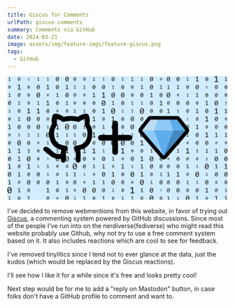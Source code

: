 ```yaml
---
title: Giscus for Comments
urlPath: giscus-comments
summary: Comments via GitHub
date: 2024-03-21
image: assets/img/feature-imgs/feature-giscus.png
tags:
  - GitHub
---
```

![giscus](/src/assets/img/feature-imgs/feature-giscus.png)

I've decided to remove webmentions from this website, in favor of trying out [Giscus](https://giscus.app/), a commenting system powered by GitHub discussions. Since most of the people I've run into on the nerdiverse(fediverse) who might read this website probably use Github, why not try to use a free comment system based on it. It also includes reactions which are cool to see for feedback.

I've removed tinylitics since I tend not to ever glance at the data, just the kudos (which would be replaced by the Giscus reactions).

I'll see how I like it for a while since it's free and looks pretty cool! 

Next step would be for me to add a "reply on Mastodon" button, in case folks don't have a GitHub profile to comment and want to. 